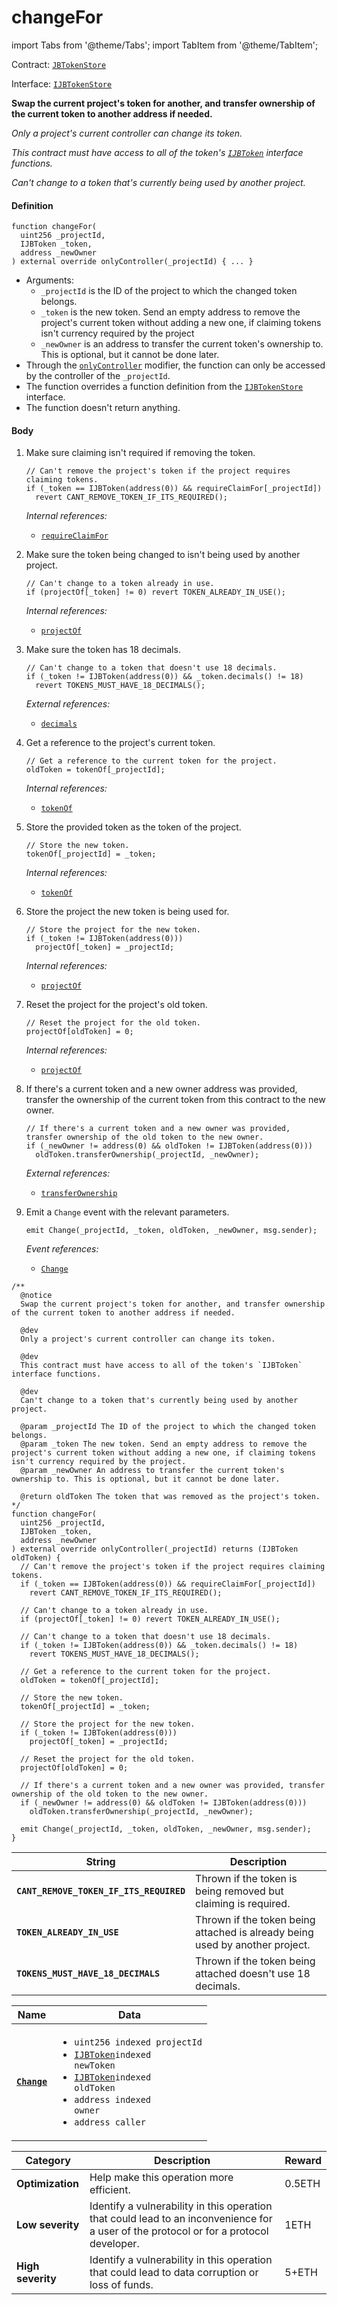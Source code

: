 # changeFor

import Tabs from '@theme/Tabs';
import TabItem from '@theme/TabItem';

Contract: [`JBTokenStore`](/dev/api/contracts/jbtokenstore/README.md)​‌

Interface: [`IJBTokenStore`](/dev/api/interfaces/ijbtokenstore.md)

<Tabs>
<TabItem value="Step by step" label="Step by step">

**Swap the current project's token for another, and transfer ownership of the current token to another address if needed.**

_Only a project's current controller can change its token._

_This contract must have access to all of the token's [`IJBToken`](/dev/api/interfaces/ijbtoken.md) interface functions._

_Can't change to a token that's currently being used by another project._

#### Definition

```
function changeFor(
  uint256 _projectId,
  IJBToken _token,
  address _newOwner
) external override onlyController(_projectId) { ... }
```

* Arguments:
  * `_projectId` is the ID of the project to which the changed token belongs.
  * `_token` is the new token. Send an empty address to remove the project's current token without adding a new one, if claiming tokens isn't currency required by the project
  * `_newOwner` is an address to transfer the current token's ownership to. This is optional, but it cannot be done later.
* Through the [`onlyController`](/dev/api/contracts/or-abstract/jbcontrollerutility/modifiers/onlycontroller.md) modifier, the function can only be accessed by the controller of the `_projectId`.
* The function overrides a function definition from the [`IJBTokenStore`](/dev/api/interfaces/ijbtokenstore.md) interface.
* The function doesn't return anything.

#### Body

1.  Make sure claiming isn't required if removing the token.

    ```
    // Can't remove the project's token if the project requires claiming tokens.
    if (_token == IJBToken(address(0)) && requireClaimFor[_projectId])
      revert CANT_REMOVE_TOKEN_IF_ITS_REQUIRED();
    ```

    _Internal references:_

    * [`requireClaimFor`](/dev/api/contracts/jbtokenstore/properties/requireclaimfor.md)

2.  Make sure the token being changed to isn't being used by another project.

    ```
    // Can't change to a token already in use.
    if (projectOf[_token] != 0) revert TOKEN_ALREADY_IN_USE();
    ```

    _Internal references:_

    * [`projectOf`](/dev/api/contracts/jbtokenstore/properties/projectof.md)

3.  Make sure the token has 18 decimals.

    ```
    // Can't change to a token that doesn't use 18 decimals.
    if (_token != IJBToken(address(0)) && _token.decimals() != 18) 
      revert TOKENS_MUST_HAVE_18_DECIMALS();
    ```

    _External references:_

    * [`decimals`](/dev/api/interfaces/ijbtoken.md)

4.  Get a reference to the project's current token.

    ```
    // Get a reference to the current token for the project.
    oldToken = tokenOf[_projectId];
    ```

    _Internal references:_

    * [`tokenOf`](/dev/api/contracts/jbtokenstore/properties/tokenof.md)
5.  Store the provided token as the token of the project.

    ```
    // Store the new token.
    tokenOf[_projectId] = _token;
    ```

    _Internal references:_

    * [`tokenOf`](/dev/api/contracts/jbtokenstore/properties/tokenof.md)
6.  Store the project the new token is being used for.

    ```
    // Store the project for the new token.
    if (_token != IJBToken(address(0)))
      projectOf[_token] = _projectId;
    ```

    _Internal references:_

    * [`projectOf`](/dev/api/contracts/jbtokenstore/properties/projectof.md)
7.  Reset the project for the project's old token.

    ```
    // Reset the project for the old token.
    projectOf[oldToken] = 0;
    ```

    _Internal references:_

    * [`projectOf`](/dev/api/contracts/jbtokenstore/properties/projectof.md)
8.  If there's a current token and a new owner address was provided, transfer the ownership of the current token from this contract to the new owner.

    ```
    // If there's a current token and a new owner was provided, transfer ownership of the old token to the new owner.
    if (_newOwner != address(0) && oldToken != IJBToken(address(0)))
      oldToken.transferOwnership(_projectId, _newOwner);
    ```

    _External references:_

    * [`transferOwnership`](/dev/api/contracts/jbtoken/write/transferownership.md)
9.  Emit a `Change` event with the relevant parameters.

    ```
    emit Change(_projectId, _token, oldToken, _newOwner, msg.sender);
    ```

    _Event references:_

    * [`Change`](/dev/api/contracts/jbtokenstore/events/change.md)

</TabItem>

<TabItem value="Code" label="Code">

```
/**
  @notice
  Swap the current project's token for another, and transfer ownership of the current token to another address if needed.

  @dev
  Only a project's current controller can change its token.

  @dev
  This contract must have access to all of the token's `IJBToken` interface functions.

  @dev
  Can't change to a token that's currently being used by another project.

  @param _projectId The ID of the project to which the changed token belongs.
  @param _token The new token. Send an empty address to remove the project's current token without adding a new one, if claiming tokens isn't currency required by the project.
  @param _newOwner An address to transfer the current token's ownership to. This is optional, but it cannot be done later.

  @return oldToken The token that was removed as the project's token.
*/
function changeFor(
  uint256 _projectId,
  IJBToken _token,
  address _newOwner
) external override onlyController(_projectId) returns (IJBToken oldToken) {
  // Can't remove the project's token if the project requires claiming tokens.
  if (_token == IJBToken(address(0)) && requireClaimFor[_projectId])
    revert CANT_REMOVE_TOKEN_IF_ITS_REQUIRED();

  // Can't change to a token already in use.
  if (projectOf[_token] != 0) revert TOKEN_ALREADY_IN_USE();

  // Can't change to a token that doesn't use 18 decimals.
  if (_token != IJBToken(address(0)) && _token.decimals() != 18) 
    revert TOKENS_MUST_HAVE_18_DECIMALS();

  // Get a reference to the current token for the project.
  oldToken = tokenOf[_projectId];

  // Store the new token.
  tokenOf[_projectId] = _token;

  // Store the project for the new token.
  if (_token != IJBToken(address(0)))
    projectOf[_token] = _projectId;

  // Reset the project for the old token.
  projectOf[oldToken] = 0;

  // If there's a current token and a new owner was provided, transfer ownership of the old token to the new owner.
  if (_newOwner != address(0) && oldToken != IJBToken(address(0)))
    oldToken.transferOwnership(_projectId, _newOwner);

  emit Change(_projectId, _token, oldToken, _newOwner, msg.sender);
}
```

</TabItem>

<TabItem value="Errors" label="Errors">

| String                              | Description                                               |
| ----------------------------------- | --------------------------------------------------------- |
| **`CANT_REMOVE_TOKEN_IF_ITS_REQUIRED`**    | Thrown if the token is being removed but claiming is required.        |
| **`TOKEN_ALREADY_IN_USE`**    | Thrown if the token being attached is already being used by another project.        |
| **`TOKENS_MUST_HAVE_18_DECIMALS`**    | Thrown if the token being attached doesn't use 18 decimals.        |

</TabItem>

<TabItem value="Events" label="Events">

| Name                                | Data                                                                                                                                                                                |
| ----------------------------------- | ----------------------------------------------------------------------------------------------------------------------------------------------------------------------------------- |
| [**`Change`**](/dev/api/contracts/jbtokenstore/events/change.md)               | <ul><li><code>uint256 indexed projectId</code></li><li><code>[IJBToken](/dev/api/interfaces/ijbtoken.md)indexed newToken</code></li><li><code>[IJBToken](/dev/api/interfaces/ijbtoken.md)indexed oldToken</code></li><li><code>address indexed owner</code></li><li><code>address caller</code></li></ul>                                                                                           |

</TabItem>

<TabItem value="Bug bounty" label="Bug bounty">

| Category          | Description                                                                                                                            | Reward |
| ----------------- | -------------------------------------------------------------------------------------------------------------------------------------- | ------ |
| **Optimization**  | Help make this operation more efficient.                                                                                               | 0.5ETH |
| **Low severity**  | Identify a vulnerability in this operation that could lead to an inconvenience for a user of the protocol or for a protocol developer. | 1ETH   |
| **High severity** | Identify a vulnerability in this operation that could lead to data corruption or loss of funds.                                        | 5+ETH  |

</TabItem>
</Tabs>
